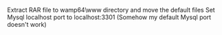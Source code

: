 Extract RAR file to wamp64\www directory and move the default files
Set Mysql localhost port to localhost:3301 (Somehow my default Mysql port doesn't work)
